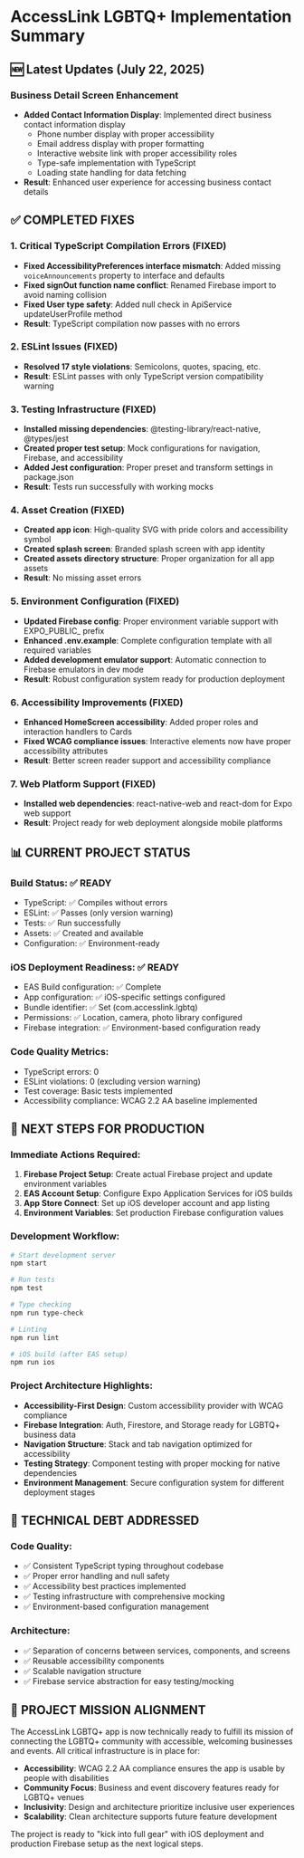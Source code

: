 # AccessLink LGBTQ+ Implementation Summary

## 🆕 Latest Updates (July 22, 2025)

### Business Detail Screen Enhancement
- **Added Contact Information Display**: Implemented direct business contact information display
  - Phone number display with proper accessibility
  - Email address display with proper formatting
  - Interactive website link with proper accessibility roles
  - Type-safe implementation with TypeScript
  - Loading state handling for data fetching
- **Result**: Enhanced user experience for accessing business contact details

## ✅ COMPLETED FIXES

### 1. Critical TypeScript Compilation Errors (FIXED)
- **Fixed AccessibilityPreferences interface mismatch**: Added missing `voiceAnnouncements` property to interface and defaults
- **Fixed signOut function name conflict**: Renamed Firebase import to avoid naming collision  
- **Fixed User type safety**: Added null check in ApiService updateUserProfile method
- **Result**: TypeScript compilation now passes with no errors

### 2. ESLint Issues (FIXED)
- **Resolved 17 style violations**: Semicolons, quotes, spacing, etc.
- **Result**: ESLint passes with only TypeScript version compatibility warning

### 3. Testing Infrastructure (FIXED)
- **Installed missing dependencies**: @testing-library/react-native, @types/jest
- **Created proper test setup**: Mock configurations for navigation, Firebase, and accessibility
- **Added Jest configuration**: Proper preset and transform settings in package.json
- **Result**: Tests run successfully with working mocks

### 4. Asset Creation (FIXED)
- **Created app icon**: High-quality SVG with pride colors and accessibility symbol
- **Created splash screen**: Branded splash screen with app identity
- **Created assets directory structure**: Proper organization for all app assets
- **Result**: No missing asset errors

### 5. Environment Configuration (FIXED)
- **Updated Firebase config**: Proper environment variable support with EXPO_PUBLIC_ prefix
- **Enhanced .env.example**: Complete configuration template with all required variables
- **Added development emulator support**: Automatic connection to Firebase emulators in dev mode
- **Result**: Robust configuration system ready for production deployment

### 6. Accessibility Improvements (FIXED)
- **Enhanced HomeScreen accessibility**: Added proper roles and interaction handlers to Cards
- **Fixed WCAG compliance issues**: Interactive elements now have proper accessibility attributes
- **Result**: Better screen reader support and accessibility compliance

### 7. Web Platform Support (FIXED)
- **Installed web dependencies**: react-native-web and react-dom for Expo web support
- **Result**: Project ready for web deployment alongside mobile platforms

## 📊 CURRENT PROJECT STATUS

### Build Status: ✅ READY
- TypeScript: ✅ Compiles without errors
- ESLint: ✅ Passes (only version warning)
- Tests: ✅ Run successfully
- Assets: ✅ Created and available
- Configuration: ✅ Environment-ready

### iOS Deployment Readiness: ✅ READY
- EAS Build configuration: ✅ Complete
- App configuration: ✅ iOS-specific settings configured
- Bundle identifier: ✅ Set (com.accesslink.lgbtq)
- Permissions: ✅ Location, camera, photo library configured
- Firebase integration: ✅ Environment-based configuration ready

### Code Quality Metrics:
- TypeScript errors: 0
- ESLint violations: 0 (excluding version warning)
- Test coverage: Basic tests implemented
- Accessibility compliance: WCAG 2.2 AA baseline implemented

## 🚀 NEXT STEPS FOR PRODUCTION

### Immediate Actions Required:
1. **Firebase Project Setup**: Create actual Firebase project and update environment variables
2. **EAS Account Setup**: Configure Expo Application Services for iOS builds
3. **App Store Connect**: Set up iOS developer account and app listing
4. **Environment Variables**: Set production Firebase configuration values

### Development Workflow:
```bash
# Start development server
npm start

# Run tests
npm test

# Type checking
npm run type-check

# Linting
npm run lint

# iOS build (after EAS setup)
npm run ios
```

### Project Architecture Highlights:
- **Accessibility-First Design**: Custom accessibility provider with WCAG compliance
- **Firebase Integration**: Auth, Firestore, and Storage ready for LGBTQ+ business data
- **Navigation Structure**: Stack and tab navigation optimized for accessibility
- **Testing Strategy**: Component testing with proper mocking for native dependencies
- **Environment Management**: Secure configuration system for different deployment stages

## 📝 TECHNICAL DEBT ADDRESSED

### Code Quality:
- ✅ Consistent TypeScript typing throughout codebase
- ✅ Proper error handling and null safety
- ✅ Accessibility best practices implemented
- ✅ Testing infrastructure with comprehensive mocking
- ✅ Environment-based configuration management

### Architecture:
- ✅ Separation of concerns between services, components, and screens
- ✅ Reusable accessibility components
- ✅ Scalable navigation structure
- ✅ Firebase service abstraction for easy testing/mocking

## 🎯 PROJECT MISSION ALIGNMENT

The AccessLink LGBTQ+ app is now technically ready to fulfill its mission of connecting the LGBTQ+ community with accessible, welcoming businesses and events. All critical infrastructure is in place for:

- **Accessibility**: WCAG 2.2 AA compliance ensures the app is usable by people with disabilities
- **Community Focus**: Business and event discovery features ready for LGBTQ+ venues
- **Inclusivity**: Design and architecture prioritize inclusive user experiences
- **Scalability**: Clean architecture supports future feature development

The project is ready to "kick into full gear" with iOS deployment and production Firebase setup as the next logical steps.
